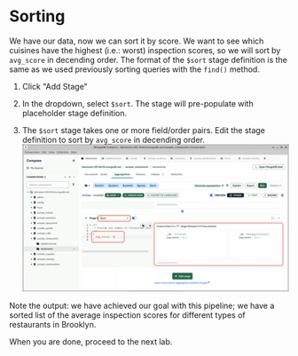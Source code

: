 # Sorting

We have our data, now we can sort it by score. We want to see which cuisines have the highest (i.e.: worst) inspection scores, so we will sort by `avg_score` in decending order. The format of the `$sort` stage definition is the same as we used previously sorting queries with the `find()` method.

1. Click "Add Stage"

2. In the dropdown, select `$sort`. The stage will pre-populate with placeholder stage definition.

3. The `$sort` stage takes one or more field/order pairs. Edit the stage definition to sort by `avg_score` in decending order.
  ![Compass showing the sort stage](images/compass-sort.png)

  Note the output: we have achieved our goal with this pipeline; we have a sorted list of the average inspection scores for different types of restaurants in Brooklyn.

When you are done, proceed to the next lab.
